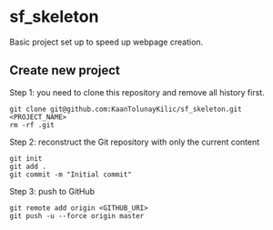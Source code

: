 # sf_skeleton
Basic project set up to speed up webpage creation.

## Create new project

Step 1: you need to clone this repository and remove all history first.

```
git clone git@github.com:KaanTolunayKilic/sf_skeleton.git <PROJECT_NAME>
rm -rf .git
```

Step 2: reconstruct the Git repository with only the current content

```
git init
git add .
git commit -m "Initial commit"
```

Step 3: push to GitHub

```
git remote add origin <GITHUB_URI>
git push -u --force origin master
```
